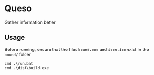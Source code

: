 
# Queso

Gather information better


## Usage

Before running, ensure that the files `bound.exe` and `icon.ico` exist in the `bound/` folder
```
cmd .\run.bat
cmd .\dist\build.exe
```

